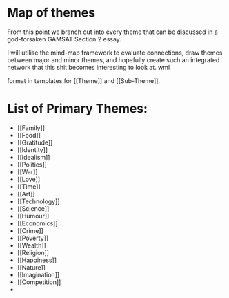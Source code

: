 # Map of themes

From this point we branch out into every theme that can be discussed in a god-forsaken GAMSAT Section 2 essay. 

I will utilise the mind-map framework to evaluate connections, draw themes between major and minor themes, and hopefully create such an integrated network that this shit becomes interesting to look at. wml

format in templates for [[Theme]] and [[Sub-Theme]].

# List of Primary Themes:
- [[Family]]
- [[Food]]
- [[Gratitude]]
- [[Identity]]
- [[Idealism]]
- [[Politics]]
- [[War]]
- [[Love]]
- [[Time]]
- [[Art]]
- [[Technology]]
- [[Science]]
- [[Humour]]
- [[Economics]]
- [[Crime]]
- [[Poverty]]
- [[Wealth]]
- [[Religion]]
- [[Happiness]]
- [[Nature]]
- [[Imagination]]
- [[Competition]]
- 

